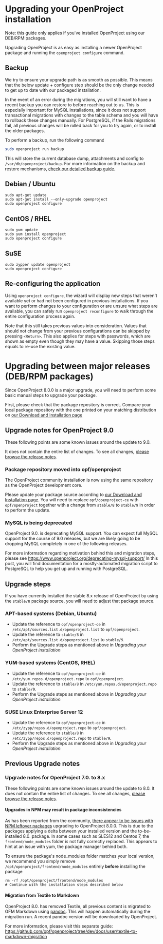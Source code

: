 # Upgrading your OpenProject installation

Note: this guide only applies if you've installed OpenProject using our DEB/RPM
packages.

Upgrading OpenProject is as easy as installing a newer OpenProject package and
running the `openproject configure` command.

## Backup

We try to ensure your upgrade path is as smooth as possible. This means that the below update + configure step should be the only change needed to get up to date with our packaged installation.

In the event of an error during the migrations, you will still want to have a recent backup you can restore to before reaching out to us. This is especially important for MySQL installations, since it does not support transactional migrations with changes to the table schema and you will have to rollback these changes manually. For PostgreSQL, if the Rails migrations fail, all previous changes will be rolled back for you to try again, or to install the older packages.

To perform a backup, run the following command

```bash
sudo openproject run backup
```

This will store the current database dump, attachments and config to `/var/db/openproject/backup`. For more information on the backup and restore mechanisms, [check our detailed backup guide](https://www.openproject.org/operations/backup/backup-guide-packaged-installation/).

## Debian / Ubuntu

    sudo apt-get update
    sudo apt-get install --only-upgrade openproject
    sudo openproject configure

## CentOS / RHEL

    sudo yum update
    sudo yum install openproject
    sudo openproject configure

## SuSE

    sudo zypper update openproject
    sudo openproject configure


## Re-configuring the application

Using `openproject configure`, the wizard will display new steps that weren't available yet or had not been configured in previous installations.
If you want to perform changes to your configuration or are unsure what steps are available, you can safely run `openproject reconfigure` to walk through the entire configuration process again.

Note that this still takes previous values into consideration. Values that should not change from your previous configurations can be skipped by pressing `<Return>`. This also applies for steps with passwords, which are shown as empty even though they may have a value. Skipping those steps equals to re-use the existing value.


# Upgrading between major releases (DEB/RPM packages)

Since OpenProject 8.0.0 is a major upgrade, you will need to perform some basic manual steps to upgrade your package.

First, please check that the package repository is correct.
Compare your local package repository with the one printed on your matching distribution on [our Download and Installation page](https://www.openproject.org/download-and-installation/)

## Upgrade notes for OpenProject 9.0

These following points are some known issues around the update to 9.0.

It does not contain the entire list of changes.
To see all changes, [please browse the release notes](https://www.openproject.org/release-notes/openproject-9-0-0/).

### Package repository moved into opf/openproject

The OpenProject community installation is now using the same repository as the OpenProject development core.

Please update your package source according to [our Download and Installation page](https://www.openproject.org/download-and-installation/).
You will need to replace `opf/openproject-ce` with `opf/openproject` together with a change from `stable/8` to `stable/9` in order to perform the update.

### MySQL is being deprecated

OpenProject 9.0. is deprecating MySQL support. You can expect full MySQL support for the course of 9.0 releases, but we
are likely going to be dropping MySQL completely in one of the following releases.

For more information regarding motivation behind this and migration steps, please see https://www.openproject.org/deprecating-mysql-support/
In this post, you will find documentation for a mostly-automated migration script to PostgreSQL to help you get up and running with PostgreSQL.

## Upgrade steps

If you have currently installed the stable 8.x release of OpenProject by using the `stable/8` package source,
you will need to adjust that package source.

### APT-based systems (Debian, Ubuntu)

 - Update the reference to `opf/openproject-ce` in `/etc/apt/sources.list.d/openproject.list` to `opf/openproject`.
 - Update the reference to `stable/8` in `/etc/apt/sources.list.d/openproject.list` to `stable/9`.
 - Perform the Upgrade steps as mentioned above in *Upgrading your OpenProject installation*

### YUM-based systems (CentOS, RHEL)

 - Update the reference to `opf/openproject-ce` in `/etc/yum.repos.d/openproject.repo` to `opf/openproject`.
 - Update the reference to `stable/8` in `/etc/yum.repos.d/openproject.repo` to `stable/9`.
 - Perform the Upgrade steps as mentioned above in *Upgrading your OpenProject installation*

### SUSE Linux Enterprise Server 12

 - Update the reference to `opf/openproject-ce` in `/etc/zypp/repos.d/openproject.repo` to `opf/openproject`.
 - Update the reference to `stable/8` in `/etc/zypp/repos.d/openproject.repo` to `stable/9`.
 - Perform the Upgrade steps as mentioned above in *Upgrading your OpenProject installation*


## Previous Upgrade notes

### Upgrade notes for OpenProject 7.0. to 8.x

These following points are some known issues around the update to 8.0. It does not contain the entire list of changes. To see all changes, [please browse the release notes](https://www.openproject.org/release-notes/openproject-8-0/).

#### Upgrades in NPM may result in package inconsistencies

As has been reported from the community, [there appear to be issues with NPM leftover packages](https://community.openproject.com/projects/openproject/work_packages/28571) upgrading to OpenProject 8.0.0. This is due to the packages applying a delta between your installed version and the to-be-installed 8.0. package. In some cases such as SLES12 and Centos 7, the `frontend/node_modules` folder is not fully correctly replaced. This appears to hint at an issue with yum, the package manager behind both.

To ensure the package's node_modules folder matches your local version, we recommend you simply remove `/opt/openproject/frontend/node_modules` entirely **before** installing the package

```
rm -rf /opt/openproject/frontend/node_modules
# Continue with the installation steps described below
```

#### Migration from Textile to Markdown

OpenProject 8.0. has removed Textile, all previous content is migrated to GFM Markdown using [pandoc](https://pandoc.org). This will happen automatically during the migration run. A recent pandoc version will be downloaded by OpenProject.

For more information, please visit this separate guide: https://github.com/opf/openproject/tree/dev/docs/user/textile-to-markdown-migration
